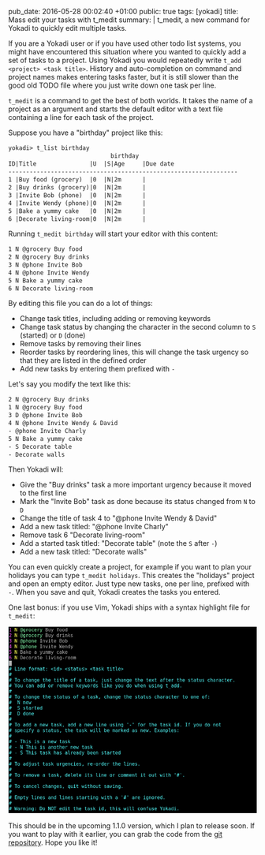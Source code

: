 pub_date: 2016-05-28 00:02:40 +01:00
public: true
tags: [yokadi]
title: Mass edit your tasks with t_medit
summary: |
    t_medit, a new command for Yokadi to quickly edit multiple tasks.

If you are a Yokadi user or if you have used other todo list systems, you might have encountered this situation where you wanted to quickly add a set of tasks to a project. Using Yokadi you would repeatedly write `t_add <project> <task title>`. History and auto-completion on command and project names makes entering tasks faster, but it is still slower than the good old TODO file where you just write down one task per line.

`t_medit` is a command to get the best of both worlds. It takes the name of a project as an argument and starts the default editor with a text file containing a line for each task of the project.

Suppose you have a "birthday" project like this:

    yokadi> t_list birthday
                                 birthday
    ID|Title               |U  |S|Age     |Due date
    -----------------------------------------------------------------
    1 |Buy food (grocery)  |0  |N|2m      |
    2 |Buy drinks (grocery)|0  |N|2m      |
    3 |Invite Bob (phone)  |0  |N|2m      |
    4 |Invite Wendy (phone)|0  |N|2m      |
    5 |Bake a yummy cake   |0  |N|2m      |
    6 |Decorate living-room|0  |N|2m      |

Running `t_medit birthday` will start your editor with this content:

    1 N @grocery Buy food
    2 N @grocery Buy drinks
    3 N @phone Invite Bob
    4 N @phone Invite Wendy
    5 N Bake a yummy cake
    6 N Decorate living-room

By editing this file you can do a lot of things:

- Change task titles, including adding or removing keywords
- Change task status by changing the character in the second column to `S` (started) or `D` (done)
- Remove tasks by removing their lines
- Reorder tasks by reordering lines, this will change the task urgency so that they are listed in the defined order
- Add new tasks by entering them prefixed with `-`

Let's say you modify the text like this:

    2 N @grocery Buy drinks
    1 N @grocery Buy food
    3 D @phone Invite Bob
    4 N @phone Invite Wendy & David
    - @phone Invite Charly
    5 N Bake a yummy cake
    - S Decorate table
    - Decorate walls

Then Yokadi will:

- Give the "Buy drinks" task a more important urgency because it moved to the first line
- Mark the "Invite Bob" task as done because its status changed from `N` to `D`
- Change the title of task 4 to "@phone Invite Wendy & David"
- Add a new task titled: "@phone Invite Charly"
- Remove task 6 "Decorate living-room"
- Add a started task titled: "Decorate table" (note the `S` after `-`)
- Add a new task titled: "Decorate walls"

You can even quickly create a project, for example if you want to plan your holidays you can type `t_medit holidays`. This creates the "holidays" project and open an empty editor. Just type new tasks, one per line, prefixed with `-`. When you save and quit, Yokadi creates the tasks you entered.

One last bonus: if you use Vim, Yokadi ships with a syntax highlight file for `t_medit`:

![t_medit syntax highlight](t_medit.png)

This should be in the upcoming 1.1.0 version, which I plan to release soon. If you want to play with it earlier, you can grab the code from the [git repository][gh]. Hope you like it!

[gh]: https://github.com/agateau/yokadi
